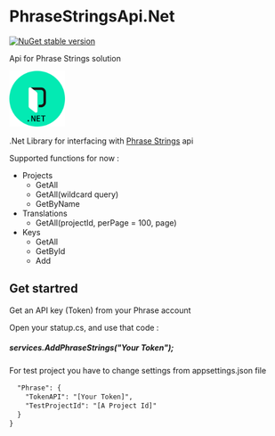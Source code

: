 # PhraseStringsApi.Net

[![NuGet stable version](https://badgen.net/nuget/v/PhraseStrings.Api)](https://nuget.org/packages/PhraseStrings.Api)

Api for Phrase Strings solution

<img src="/Phrase.png" width="100" height="100" />

.Net Library for interfacing with [Phrase Strings](https://phrase.com/) api

Supported functions for now :
- Projects
   - GetAll
   - GetAll(wildcard query)
   - GetByName
- Translations
   - GetAll(projectId, perPage = 100, page) 
- Keys
   - GetAll 
   - GetById
   - Add 

## Get startred
Get an API key (Token) from your Phrase account

Open your statup.cs, and use that code :
#####  services.AddPhraseStrings("Your Token");

For test project you have to change settings from appsettings.json file
``` {
  "Phrase": {
    "TokenAPI": "[Your Token]",
    "TestProjectId": "[A Project Id]"
  }
}
